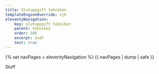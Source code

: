 ```yaml
---
title: Slutuppgift tekniken
templateEngineOverride: njk
eleventyNavigation:
    key: slutuppgift tekniken
    parent: tekniken
    order: 100
    excerpt: asdf
    test: true
---
```




{% set navPages = eleventyNavigation %}
{{ navPages | dump | safe }}

Stuff